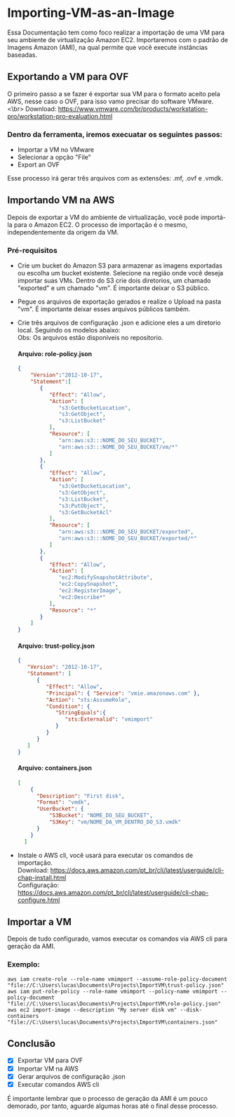# Importing-VM-as-an-Image
Essa Documentação tem como foco realizar a importação de uma VM para seu ambiente de virtualização Amazon EC2. Importaremos com o padrão de Imagens Amazon (AMI), na qual permite que você execute instâncias baseadas.

## Exportando a VM para OVF 
O primeiro passo a se fazer é exportar sua VM para o formato aceito pela AWS, nesse caso o OVF, para isso vamo precisar do software VMware. <\br>
Download: https://www.vmware.com/br/products/workstation-pro/workstation-pro-evaluation.html

### Dentro da ferramenta, iremos execuatar os seguintes passos:

  - Importar a VM no VMware 
  - Selecionar a opção "File"
  - Export an OVF
  
Esse processo irá gerar três arquivos com as extensões: .mf, .ovf e .vmdk.

## Importando VM na AWS
Depois de exportar a VM do ambiente de virtualização, você pode importá-la para o Amazon EC2. O processo de importação é o mesmo, independentemente da origem da VM.

### Pré-requisitos

  - Crie um bucket do Amazon S3 para armazenar as imagens exportadas ou escolha um bucket existente. Selecione na região onde você deseja importar suas VMs. Dentro do S3 
    crie dois diretorios, um chamado "exported" e um chamado "vm". É importante deixar o S3 público. 

  - Pegue os arquivos de exportação gerados e realize o Upload na pasta "vm". É importante deixar esses arquivos públicos também. 

  - Crie três arquivos de configuração .json e adicione eles a um diretorio local. Seguindo os modelos abaixo: <br/>
    Obs: Os arquivos estão disponiveis no repositorio. 

      #### Arquivo: role-policy.json
      ```json
      {
          "Version":"2012-10-17",
          "Statement":[
             {
                "Effect": "Allow",
                "Action": [
                   "s3:GetBucketLocation",
                   "s3:GetObject",
                   "s3:ListBucket" 
                ],
                "Resource": [
                   "arn:aws:s3:::NOME_DO_SEU_BUCKET",
                   "arn:aws:s3:::NOME_DO_SEU_BUCKET/vm/*"
                ]
             },
             {
                "Effect": "Allow",
                "Action": [
                   "s3:GetBucketLocation",
                   "s3:GetObject",
                   "s3:ListBucket",
                   "s3:PutObject",
                   "s3:GetBucketAcl"
                ],
                "Resource": [
                   "arn:aws:s3:::NOME_DO_SEU_BUCKET/exported",
                   "arn:aws:s3:::NOME_DO_SEU_BUCKET/exported/*"
                ]
             },
             {
                "Effect": "Allow",
                "Action": [
                   "ec2:ModifySnapshotAttribute",
                   "ec2:CopySnapshot",
                   "ec2:RegisterImage",
                   "ec2:Describe*"
                ],
                "Resource": "*"
             }
          ]
      }
      ```

      #### Arquivo: trust-policy.json
      ```json
      {
         "Version": "2012-10-17",
         "Statement": [
            {
               "Effect": "Allow",
               "Principal": { "Service": "vmie.amazonaws.com" },
               "Action": "sts:AssumeRole",
               "Condition": {
                  "StringEquals":{
                     "sts:Externalid": "vmimport"
                  }
               }
            }
         ]
      }
      ```
      
      #### Arquivo: containers.json
      ```json
      [
          {
            "Description": "First disk",
            "Format": "vmdk",
            "UserBucket": {
                "S3Bucket": "NOME_DO_SEU_BUCKET",
                "S3Key": "vm/NOME_DA_VM_DENTRO_DO_S3.vmdk"
            }
          }
        ]
      ```
  - Instale o AWS cli, você usará para executar os comandos de importação. <br/>
    Download: https://docs.aws.amazon.com/pt_br/cli/latest/userguide/cli-chap-install.html <br/>
    Configuração: https://docs.aws.amazon.com/pt_br/cli/latest/userguide/cli-chap-configure.html
  
## Importar a VM
Depois de tudo configurado, vamos executar os comandos via AWS cli para geração da AMI.

### Exemplo:
  ```
  aws iam create-role --role-name vmimport --assume-role-policy-document "file://C:\Users\lucas\Documents\Projects\ImportVM\trust-policy.json"
  aws iam put-role-policy --role-name vmimport --policy-name vmimport --policy-document "file://C:\Users\lucas\Documents\Projects\ImportVM\role-policy.json"
  aws ec2 import-image --description "My server disk vm" --disk-containers "file://C:\Users\lucas\Documents\Projects\ImportVM\containers.json"
  ```
  
## Conclusão

- [x] Exportar VM para OVF
- [x] Importar VM na AWS
- [x] Gerar arquivos de configuração .json
- [x] Executar comandos AWS cli

É importante lembrar que o processo de geração da AMI é um pouco demorado, por tanto, aguarde algumas horas até o final desse processo.
